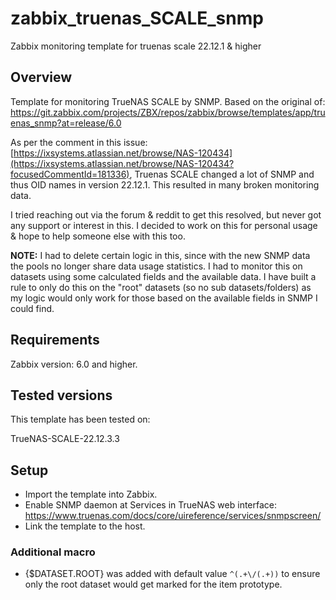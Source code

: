 # zabbix_truenas_SCALE_snmp
Zabbix monitoring template for truenas scale 22.12.1 &amp; higher

## Overview
Template for monitoring TrueNAS SCALE by SNMP. Based on the original of: https://git.zabbix.com/projects/ZBX/repos/zabbix/browse/templates/app/truenas_snmp?at=release/6.0


As per the comment in this issue: [https://ixsystems.atlassian.net/browse/NAS-120434](https://ixsystems.atlassian.net/browse/NAS-120434?focusedCommentId=181336), Truenas SCALE changed a lot of SNMP and thus OID names in version 22.12.1. This resulted in many broken monitoring data.

I tried reaching out via the forum & reddit to get this resolved, but never got any support or interest in this. I decided to work on this for personal usage & hope to help someone else with this too.

**NOTE:** I had to delete certain logic in this, since with the new SNMP data the pools no longer share data usage statistics. I had to monitor this on datasets using some calculated fields and the available data. I have built a rule to only do this on the "root" datasets (so no sub datasets/folders) as my logic would only work for those based on the available fields in SNMP I could find.

## Requirements
Zabbix version: 6.0 and higher.

## Tested versions
This template has been tested on:

TrueNAS-SCALE-22.12.3.3

## Setup
- Import the template into Zabbix.
- Enable SNMP daemon at Services in TrueNAS web interface: https://www.truenas.com/docs/core/uireference/services/snmpscreen/
- Link the template to the host.

### Additional macro
- {$DATASET.ROOT} was added with default value `^(.+\/(.+))` to ensure only the root dataset would get marked for the item prototype.
